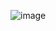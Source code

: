 ![image](https://github.com/t1nky/remnant-item-finder/assets/1833969/4173842b-e83a-4e63-8bba-6c2e452b4c7b)
